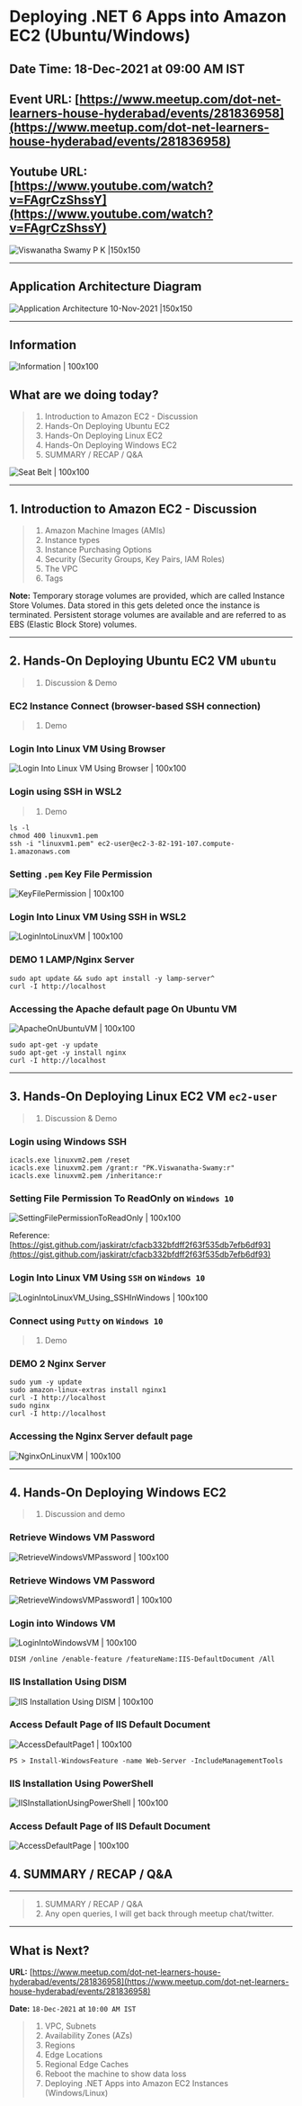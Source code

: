 # Deploying .NET 6 Apps into Amazon EC2 (Ubuntu/Windows)

## Date Time: 18-Dec-2021 at 09:00 AM IST

## Event URL: [https://www.meetup.com/dot-net-learners-house-hyderabad/events/281836958](https://www.meetup.com/dot-net-learners-house-hyderabad/events/281836958)

## Youtube URL: [https://www.youtube.com/watch?v=FAgrCzShssY](https://www.youtube.com/watch?v=FAgrCzShssY)

![Viswanatha Swamy P K |150x150](./documentation/images/ViswanathaSwamyPK.PNG)

---

## Application Architecture Diagram

![Application Architecture 10-Nov-2021 |150x150](./documentation/images/AppArchitecture.PNG)

---


## Information

![Information | 100x100](./documentation/images/Information.PNG)

## What are we doing today?

> 1. Introduction to Amazon EC2 - Discussion
> 1. Hands-On Deploying Ubuntu EC2
> 1. Hands-On Deploying Linux EC2
> 1. Hands-On Deploying Windows EC2
> 1. SUMMARY / RECAP / Q&A


![Seat Belt | 100x100](./documentation/images/SeatBelt.PNG)

---

## 1. Introduction to Amazon EC2 - Discussion
> 1. Amazon Machine Images (AMIs)
> 1. Instance types
> 1. Instance Purchasing Options
> 1. Security (Security Groups, Key Pairs, IAM Roles)
> 1. The VPC
> 1. Tags

**Note:**
Temporary storage volumes are provided, which are called Instance Store Volumes.  Data stored in this gets deleted once the instance is terminated. Persistent storage volumes are available and are referred to as EBS (Elastic Block Store) volumes.

---

## 2. Hands-On Deploying Ubuntu EC2 VM `ubuntu`
> 1. Discussion & Demo

### EC2 Instance Connect (browser-based SSH connection)
> 1. Demo

### Login Into Linux VM Using Browser
![Login Into Linux VM Using Browser | 100x100](./documentation/images/LoginIntoLinuxVM_UsingBrowser.PNG)


### Login using SSH in WSL2
> 1. Demo

```
ls -l
chmod 400 linuxvm1.pem
ssh -i "linuxvm1.pem" ec2-user@ec2-3-82-191-107.compute-1.amazonaws.com
```


### Setting `.pem` Key File Permission
![KeyFilePermission | 100x100](./documentation/images/KeyFilePermission.PNG)

### Login Into Linux VM Using SSH in WSL2
![LoginIntoLinuxVM | 100x100](./documentation/images/LoginIntoLinuxVM.PNG)

### DEMO 1 LAMP/Nginx Server

```
sudo apt update && sudo apt install -y lamp-server^
curl -I http://localhost
```

### Accessing the Apache  default page On Ubuntu VM
![ApacheOnUbuntuVM | 100x100](./documentation/images/ApacheOnUbuntuVM.PNG)


```
sudo apt-get -y update
sudo apt-get -y install nginx
curl -I http://localhost

```

---

## 3. Hands-On Deploying Linux EC2 VM `ec2-user`
> 1. Discussion & Demo

### Login using Windows SSH

```
icacls.exe linuxvm2.pem /reset
icacls.exe linuxvm2.pem /grant:r "PK.Viswanatha-Swamy:r"
icacls.exe linuxvm2.pem /inheritance:r
```
### Setting File Permission To ReadOnly on `Windows 10`
![SettingFilePermissionToReadOnly | 100x100](./documentation/images/SettingFilePermissionToReadOnly.PNG)

Reference: [https://gist.github.com/jaskiratr/cfacb332bfdff2f63f535db7efb6df93](https://gist.github.com/jaskiratr/cfacb332bfdff2f63f535db7efb6df93)


### Login Into Linux VM Using `SSH` on `Windows 10`
![LoginIntoLinuxVM_Using_SSHInWindows | 100x100](./documentation/images/LoginIntoLinuxVM_Using_SSHInWindows.PNG)


### Connect using `Putty` on `Windows 10`
> 1. Demo

### DEMO 2 Nginx Server

```
sudo yum -y update
sudo amazon-linux-extras install nginx1
curl -I http://localhost
sudo nginx
curl -I http://localhost
```

### Accessing the Nginx Server default page
![NginxOnLinuxVM | 100x100](./documentation/images/NginxOnLinuxVM.PNG)

---

## 4. Hands-On Deploying Windows EC2
> 1. Discussion and demo

### Retrieve Windows VM Password
![RetrieveWindowsVMPassword | 100x100](./documentation/images/RetrieveWindowsVMPassword.PNG)

### Retrieve Windows VM Password
![RetrieveWindowsVMPassword1 | 100x100](./documentation/images/RetrieveWindowsVMPassword1.PNG)

### Login into Windows VM 
![LoginIntoWindowsVM | 100x100](./documentation/images/LoginIntoWindowsVM.PNG)


```
DISM /online /enable-feature /featureName:IIS-DefaultDocument /All
```

### IIS Installation Using DISM
![IIS Installation Using DISM | 100x100](./documentation/images/DeployIIS.PNG)


### Access Default Page of IIS Default Document
![AccessDefaultPage1 | 100x100](./documentation/images/AccessDefaultPage1.PNG)


```
PS > Install-WindowsFeature -name Web-Server -IncludeManagementTools
```

### IIS Installation Using PowerShell
![IISInstallationUsingPowerShell | 100x100](./documentation/images/IISInstallationUsingPowerShell.PNG)

### Access Default Page of IIS Default Document
![AccessDefaultPage | 100x100](./documentation/images/AccessDefaultPage.PNG)

## 4. SUMMARY / RECAP / Q&A

---

> 1. SUMMARY / RECAP / Q&A
> 2. Any open queries, I will get back through meetup chat/twitter.

---

## What is Next? 

**URL:** [https://www.meetup.com/dot-net-learners-house-hyderabad/events/281836958](https://www.meetup.com/dot-net-learners-house-hyderabad/events/281836958)

**Date:** `18-Dec-2021` at `10:00 AM IST`

> 1. VPC, Subnets
> 1. Availability Zones (AZs)
> 1. Regions
> 1. Edge Locations
> 1. Regional Edge Caches
> 1. Reboot the machine to show data loss
> 1. Deploying .NET Apps into Amazon EC2 Instances (Windows/Linux)
